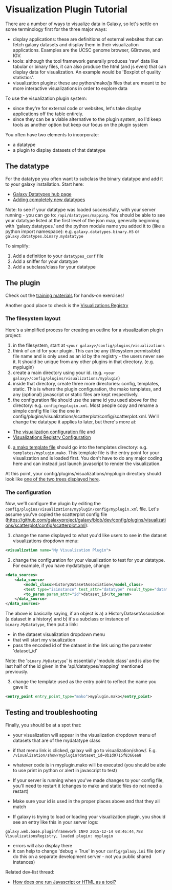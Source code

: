 # Visualization Plugin Tutorial

There are a number of ways to visualize data in Galaxy, so let's settle on some terminology first for the three major ways:
* display applications: these are definitions of external websites that can fetch galaxy datasets and display them in their visualization applications. Examples are the UCSC genome browser, GBrowse, and IGV.
* tools: although the tool framework generally produces 'raw' data like tabular or binary files, it can also produce the html (and js even) that can display data for visualization. An example would be 'Boxplot of quality statistics'. 
* visualization plugins: these are python/mako/js files that are meant to be more interactive visualizations in order to explore data

To use the visualization plugin system:
* since they're for external code or websites, let's take display applications off the table entirely. 
* since they can be a viable alternative to the plugin system, so I'd keep tools as another option but keep our focus on the plugin system

You often have two elements to incorporate:
* a datatype
* a plugin to display datasets of that datatype

## The datatype

For the datatype you often want to subclass the binary datatype and add it to your galaxy installation. Start here:
* [Galaxy Datatypes hub page](/src/admin/datatypes/index.md)
* [Adding completely new datatypes](/src/admin/datatypes/adding-complete-datatypes/index.md)

Note: to see if your datatype was loaded successfully, with your server running - you can go to: `/api/datatypes/mapping`. You should be able to see your datatype listed at the first level of the json map, generally beginning with 'galaxy.datatypes.' and the python module name you added it to (like a python import namespace): e.g. `galaxy.datatypes.binary.H5` or `galaxy.datatypes.binary.mydatatype`

To simplify:
1. Add a definition to your `datatypes_conf` file
2. Add a sniffer for your datatype
3. Add a subclass/class for your datatype

## The plugin

Check out the [training materials](https://training.galaxyproject.org/training-material/topics/dev/) for hands-on exercises!

Another good place to check is the [Visualizations Registry](/visualizations-registry/)

### The filesystem layout

Here's a simplified process for creating an outline for a visualization plugin project:
1. in the filesystem, start at `<your galaxy>/config/plugins/visualizations`
2. think of an id for your plugin. This can be any (filesystem permissible) file name and is only used as an id by the registry - the users never see it. It should be unique from any other plugins in that directory. (e.g. myplugin)
3. create a main directory using your id. (e.g. `<your galaxy>/config/plugins/visualizations/myplugin`)
4. inside that directory, create three more directories: config, templates, static. This is where the plugin configuration, the mako templates, and any (optional) javascript or static files are kept respectively.
5. the configuration file should use the same id you used above for the directory: e.g. `config/myplugin.xml`. Most people copy and rename a simple config file like the one in config/plugins/visualizations/scatterplot/config/scatterplot.xml. We'll change the datatype it applies to later, but there's more at:
  * [The visualization configuration file](/visualizations-registry/#the-visualization-configuration-file) and
  * [Visualizations Registry Configuration](/src/visualizations-registry/configuration/index.md)
6. [a mako template file](/visualizations-registry/#creating-the-code-and-markup-for-your-visualization) should go into the templates directory: e.g. `templates/myplugin.mako`. This template file is the entry point for your visualization and is loaded first. You don't have to do any major coding here and can instead just launch javascript to render the visualization. 

At this point, your config/plugins/visualizations/myplugin directory should look like [one of the two trees displayed here](/visualizations-registry/#configuring-your-visualization-plugin-in-the-visualization_plugins_directory).

### The configuration

Now, we'll configure the plugin by editing the `config/plugins/visualizations/myplugin/config/myplugin.xml` file. Let's assume you've copied the scatterplot config file (https://github.com/galaxyproject/galaxy/blob/dev/config/plugins/visualizations/scatterplot/config/scatterplot.xml):

1. change the name displayed to what you'd like users to see in the dataset visualizations dropdown menu: 

```xml
<visualization name="My Visualization Plugin">
```


2. change the configuration for your visualization to test for your datatype. For example, if you have mydatatype, change:

```xml
<data_sources>
    <data_source>
        <model_class>HistoryDatasetAssociation</model_class>
        <test type="isinstance" test_attr="datatype" result_type="datatype">binary.MyDatatype</test>
        <to_param param_attr="id">dataset_id</to_param>
    </data_source>
</data_sources>
```


The above is basically saying, if an object is a) a HistoryDatasetAssociation (a dataset in a history) and b) it's a subclass or instance of `binary.MyDatatype`, then put a link:
* in the dataset visualization dropdown menu 
* that will start my visualization
* pass the encoded id of the dataset in the link using the parameter 'dataset_id'

Note: the '`binary.MyDatatype`' is essentially 'module.class' and is also the last half of the id given in the 'api/datatypes/mapping' mentioned previously. 

3. change the template used as the entry point to reflect the name you gave it:

```xml
<entry_point entry_point_type="mako">myplugin.mako</entry_point>
```


## Testing and troubleshooting

Finally, you should be at a spot that:
* your visualization will appear in the visualization dropdown menu of datasets that are of the mydatatype class
* if that menu link is clicked, galaxy will go to visualization/show/<your plugin id>. E.g. `/visualization/show/myplugin?dataset_id=0b1d0715f8366ea8`
* whatever code is in myplugin.mako will be executed (you should be able to use print in python or alert in javascript to test)

* If your server is running when you've made changes to your config file, you'll need to restart it (changes to mako and static files do not need a restart)
* Make sure your id is used in the proper places above and that they all match
* If galaxy is trying to load or loading your visualization plugin, you should see an entry like this in your server logs:

```
galaxy.web.base.pluginframework INFO 2015-12-14 08:46:44,788 VisualizationsRegistry, loaded plugin: myplugin
```

* errors will also display there
* it can help to change 'debug = True' in your `config/galaxy.ini` file (only do this on a separate development server - not you public shared instances)

Related dev-list thread:

* [How does one run Javascript or HTML as a tool?](https://lists.galaxyproject.org/archives/list/galaxy-dev@lists.galaxyproject.org/thread/OMELXBD5NIIIXU3BGVKXWCU72UBRQ7S7/#O6VEGILHS2AZPGAAZUO6UW43L2VRD47O)
